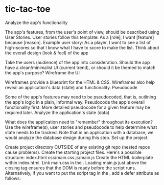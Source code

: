 # tic-tac-toe

Analyze the app's functionality

The app's features, from the user's point of view, should be described using User Stories. User stories follow this template: As a [role], I want [feature] because [reason]. Example user story: As a player, I want to see a list of high-scores so that I know what I have to score to make the list.
Think about the overall design (look & feel) of the app

Take the users (audience) of the app into consideration.
Should the app have a clean/minimalist UI (current trend), or should it be themed to match the app's purpose?
Wireframe the UI

Wireframes provide a blueprint for the HTML & CSS.
Wireframes also help reveal an application's data (state) and functionality.
Pseudocode

Some of the app's features may need to be pseudocoded, that is, outlining the app's logic in a plain, informal way.
Pseudocode the app's overall functionality first.
More detailed pseudocode for a given feature may be required later.
Analyze the application's state (data)

What does the application need to "remember" throughout its execution?
Use the wireframe(s), user stories and pseudocode to help determine what state needs to be tracked.
Note that in an application with a database, we would analyze the database design during this step.
Set up the project

Create project directory OUTSIDE of any existing git repo (nested repos cause problems).
Create the starting project files. Here's a possible structure:
index.html
css/main.css
js/main.js
Create the HTML boilerplate within index.html.
Link main.css in the <head>.
Loading main.js just above the closing </body> tag ensures that the DOM is ready before the script runs. Alternatively, if you want to put the script tag in the <head>, add a defer attribute as follows:
<script defer src="js/main.js">
Be sure to load libraries such as jQuery before the app's scripts.
Create a local repo

$ git init
Create a remote repo in your GitHub account then follow the instructions that GitHub provides to add a remote to link your local repo to GitHub.
It is recommended that the name of the repo and the project directory match.
Organize the app's JS into sections

Adding comments such as the following will help you organize your app's code:
/*----- constants -----*/
/*----- app's state (variables) -----*/
/*----- cached element references -----*/
/*----- event listeners -----*/
/*----- functions -----*/
Code away!

Iterating between adding HTML, CSS & JS is one approach.
Start with some markup for the basic layout of the UI.
Declare, but don't initialize, the application-wide variables (state). The initialization of the variables to their "start-up" state should be done within an initialize, or similarly named function, i.e., init, reset, etc.
Write that initialize function.
Invoke initialize() to "kick off" the app.
Next stub up a render function. Be sure to call render after state has been updated in event handlers, the initialize function, etc.
Register event listeners - browser apps are typically event-driven.
If you have user stories, code them in a logical order.
More recommendations for interactive browser app's, such as games

Create a main render function that is responsible for rendering the state of the app to the DOM.
If the render function becomes lengthy, add additional rendering oriented functions, for example:
function render() {
	renderHands();
	renderControls();
	if (winner) {
		renderWinnerMessage();
	} else {
		renderTurnMessage();
	}
}
Avoid accessing the DOM from outside render-oriented functions. However, "eye candy" animations, a ticking time display, etc. are exceptions to this tip.
Data (state) is the single source of truth of the app - when implementing an app's logic, the DOM is secondary to data manipulation. Get used to thinking about how to your app's data changes vs. the display.
As the user interacts with the application (or other events such as timers trigger), code the app such that it:
Updates state, then...
Calls render()
Make frequent git commits of working code

At a minimum, commit each "milestone" or feature implementation.
Experiment and refactor code as necessary

Have fun!
